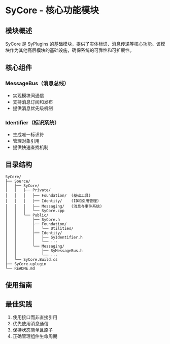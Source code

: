 # SyCore - 核心功能模块

## 模块概述
SyCore 是 SyPlugins 的基础模块，提供了实体标识、消息传递等核心功能。该模块作为其他高层模块的基础设施，确保系统的可靠性和可扩展性。

## 核心组件

### MessageBus（消息总线）
- 实现模块间通信
- 支持消息订阅和发布
- 提供消息优先级机制

### Identifier（标识系统）
- 生成唯一标识符
- 管理对象引用
- 提供快速查找机制


## 目录结构

```tree
SyCore/
├── Source/
│   ├── SyCore/
│   │   ├── Private/
│   │   │   ├── Foundation/  (基础工具)
│   │   │   ├── Identity/    (ID和引用管理)
│   │   │   ├── Messaging/   (消息与事件系统)
│   │   │   └── SyCore.cpp
│   │   └── Public/
│   │       ├── SyCore.h
│   │       ├── Foundation/
│   │       │   └── Utilities/
│   │       ├── Identity/
│   │       │   ├── SyIdentifier.h
│   │       │   └── ···
│   │       └── Messaging/
│   │           ├── SyMessageBus.h
│   │           └── ···
│   └── SyCore.Build.cs
├── SyCore.uplugin
└── README.md
```


## 使用指南


## 最佳实践
1. 使用接口而非直接引用
2. 优先使用消息通信
3. 保持状态简单且原子
4. 正确管理组件生命周期